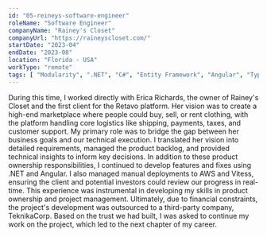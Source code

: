 ```yaml
---
id: "05-reineys-software-engineer"
roleName: "Software Engineer"
companyName: "Rainey's Closet"
companyUrl: "https://raineyscloset.com/"
startDate: "2023-04"
endDate: "2023-08"
location: "Florida - USA"
workType: "remote"
tags: [ "Modularity", ".NET", "C#", "Entity Framework", "Angular", "Typescript", "MySQL", "AWS", "Stripe", "Algolia", "Avalara", "Youtrack", "Agile Scrum", "Product ownership", "Project management" ]
---
```


During this time, I worked directly with Erica Richards, the owner of Rainey's Closet and the first client for the
Retavo platform. Her vision was to create a high-end marketplace where people could buy, sell, or rent clothing, with
the platform handling core logistics like shipping, payments, taxes, and customer support.
My primary role was to bridge the gap between her business goals and our technical execution. I translated her vision
into detailed requirements, managed the product backlog, and provided technical insights to inform key decisions. In
addition to these product ownership responsibilities, I continued to develop features and fixes using .NET and Angular.
I also managed manual deployments to AWS and Vitess, ensuring the client and potential investors could review our
progress in real-time.
This experience was instrumental in developing my skills in product ownership and project management. Ultimately, due to
financial constraints, the project's development was outsourced to a third-party company, TeknikaCorp. Based on the
trust we had built, I was asked to continue my work on the project, which led to the next chapter of my career.